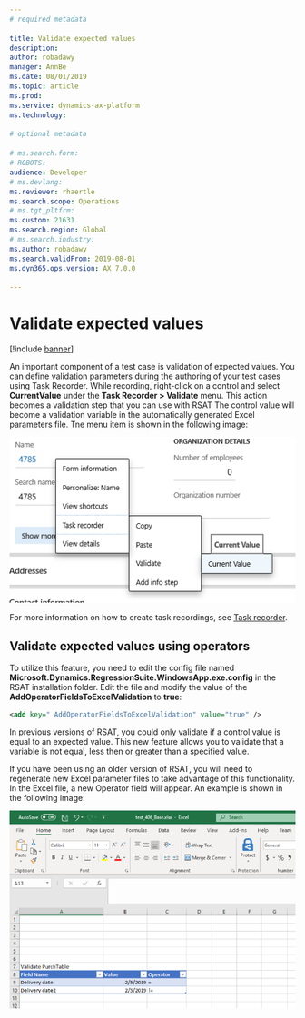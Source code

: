 ```yaml
---
# required metadata

title: Validate expected values
description: 
author: robadawy
manager: AnnBe
ms.date: 08/01/2019
ms.topic: article
ms.prod: 
ms.service: dynamics-ax-platform
ms.technology: 

# optional metadata

# ms.search.form: 
# ROBOTS: 
audience: Developer
# ms.devlang: 
ms.reviewer: rhaertle
ms.search.scope: Operations
# ms.tgt_pltfrm: 
ms.custom: 21631
ms.search.region: Global
# ms.search.industry: 
ms.author: robadawy
ms.search.validFrom: 2019-08-01
ms.dyn365.ops.version: AX 7.0.0

---
```


# Validate expected values

[!include [banner](../../includes/banner.md)]

An important component of a test case is validation of expected values. You can define validation parameters during the authoring of your test cases using Task Recorder. While recording, right-click on a control and select **CurrentValue** under the **Task Recorder > Validate** menu. This action becomes a validation step that you can use with RSAT The control value will become a validation variable in the automatically generated Excel parameters file. Tne menu item is shown in the following image:

![Validate menu item](media/validate-test-case.png)
 
For more information on how to create task recordings, see [Task recorder](../../user-interface/task-recorder.md).

## Validate expected values using operators

To utilize this feature, you need to edit the config file named **Microsoft.Dynamics.RegressionSuite.WindowsApp.exe.config** in the RSAT installation folder.  Edit the file and modify the value of the **AddOperatorFieldsToExcelValidation** to **true**: 

```Xml
<add key=" AddOperatorFieldsToExcelValidation" value="true" />
```

In previous versions of RSAT, you could only validate if a control value is equal to an expected value. This new feature allows you to validate that a variable is not equal, less then or greater than a specified value.

If you have been using an older version of RSAT, you will need to regenerate new Excel parameter files to take advantage of this functionality. In the Excel file, a new Operator field will appear. An example is shown in the following image:

![Validation in Excel in earlier version](media/validate-test-case-example.png)

